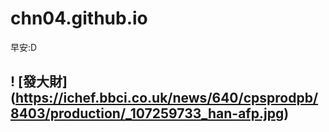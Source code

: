 # chn04.github.io
早安:D
## ! [發大財] (https://ichef.bbci.co.uk/news/640/cpsprodpb/8403/production/_107259733_han-afp.jpg)

